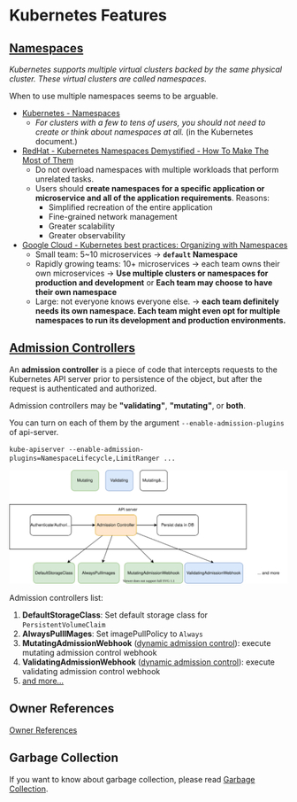 # Kubernetes Features

## [Namespaces]([Namespaces](https://kubernetes.io/docs/concepts/overview/working-with-objects/namespaces/))

*Kubernetes supports multiple virtual clusters backed by the same physical cluster. These virtual clusters are called namespaces.*

When to use multiple namespaces seems to be arguable.

- [Kubernetes - Namespaces](https://kubernetes.io/docs/concepts/overview/working-with-objects/namespaces/)
    - *For clusters with a few to tens of users, you should not need to create or think about namespaces at all.* (in the Kubernetes document.)
- [RedHat - Kubernetes Namespaces Demystified - How To Make The Most of Them](https://cloud.redhat.com/blog/kubernetes-namespaces-demystified-how-to-make-the-most-of-them)
    - Do not overload namespaces with multiple workloads that perform unrelated tasks.
    - Users should **create namespaces for a specific application or microservice and all of the application requirements**. Reasons:
        - Simplified recreation of the entire application
        - Fine-grained network management
        - Greater scalability
        - Greater observability
- [Google Cloud - Kubernetes best practices: Organizing with Namespaces](https://cloud.google.com/blog/products/containers-kubernetes/kubernetes-best-practices-organizing-with-namespaces)
    - Small team: 5~10 microservices → **`default` Namespace**
    - Rapidly growing teams: 10+ microservices → each team owns their own microservices -> **Use multiple clusters or namespaces for production and development** or **Each team may choose to have their own namespace**
    - Large: not everyone knows everyone else. → **each team definitely needs its own namespace. Each team might even opt for multiple namespaces to run its development and production environments.**

## [Admission Controllers](https://kubernetes.io/docs/reference/access-authn-authz/admission-controllers/#what-does-each-admission-controller-do)

An **admission controller** is a piece of code that intercepts requests to the Kubernetes API server prior to persistence of the object, but after the request is authenticated and authorized.

Admission controllers may be **"validating"**, **"mutating"**, or **both**.

You can turn on each of them by the argument `--enable-admission-plugins` of api-server.

```
kube-apiserver --enable-admission-plugins=NamespaceLifecycle,LimitRanger ...
```

![](admission-controller.drawio.svg)

Admission controllers list:

1. **DefaultStorageClass**: Set default storage class for `PersistentVolumeClaim`
1. **AlwaysPullIMages**: Set imagePullPolicy to `Always`
1. **MutatingAdmissionWebhook** ([dynamic admission control](https://kubernetes.io/docs/reference/access-authn-authz/extensible-admission-controllers/)): execute mutating admission control webhook
1. **ValidatingAdmissionWebhook** ([dynamic admission control](https://kubernetes.io/docs/reference/access-authn-authz/extensible-admission-controllers/)): execute validating admission control webhook
1. [and more...](https://kubernetes.io/docs/reference/access-authn-authz/admission-controllers/#what-does-each-admission-controller-do)

## Owner References

[Owner References](owner-references/README.md)

## Garbage Collection

If you want to know about garbage collection, please read [Garbage Collection](../kubernetes-components/kube-controller-manager/README.md#garbagecollector).
